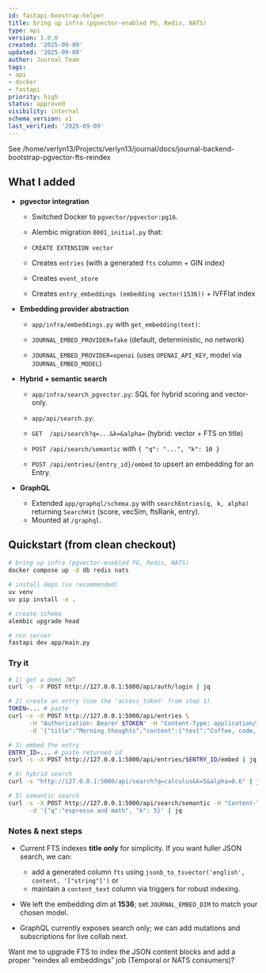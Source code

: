 ```yaml
---
id: fastapi-boostrap-helper
title: bring up infra (pgvector-enabled PG, Redis, NATS)
type: api
version: 1.0.0
created: '2025-09-09'
updated: '2025-09-09'
author: Journal Team
tags:
- api
- docker
- fastapi
priority: high
status: approved
visibility: internal
schema_version: v1
last_verified: '2025-09-09'
---
```


See /home/verlyn13/Projects/verlyn13/journal/docs/journal-backend-bootstrap-pgvector-fts-reindex

## What I added

- **pgvector integration**

  - Switched Docker to `pgvector/pgvector:pg16`.

  - Alembic migration `0001_initial.py` that:

  - `CREATE EXTENSION vector`

  - Creates `entries` (with a generated `fts` column + GIN index)

  - Creates `event_store`

  - Creates `entry_embeddings (embedding vector(1536))` + IVFFlat index
- **Embedding provider abstraction**

  - `app/infra/embeddings.py` with `get_embedding(text)`:

  - `JOURNAL_EMBED_PROVIDER=fake` (default, deterministic, no network)

  - `JOURNAL_EMBED_PROVIDER=openai` (uses `OPENAI_API_KEY`, model via `JOURNAL_EMBED_MODEL`)
- **Hybrid + semantic search**

  - `app/infra/search_pgvector.py`: SQL for hybrid scoring and vector-only.

  - `app/api/search.py`:

  - `GET  /api/search?q=...&k=&alpha=` (hybrid: vector + FTS on title)

  - `POST /api/search/semantic` with `{ "q": "...", "k": 10 }`

  - `POST /api/entries/{entry_id}/embed` to upsert an embedding for an Entry.
- **GraphQL**

  - Extended `app/graphql/schema.py` with `searchEntries(q, k, alpha)` returning `SearchHit` (score, vecSim, ftsRank, entry).
  - Mounted at `/graphql`.

## Quickstart (from clean checkout)

```bash
# bring up infra (pgvector-enabled PG, Redis, NATS)
docker compose up -d db redis nats

# install deps (uv recommended)
uv venv
uv pip install -e .

# create schema
alembic upgrade head

# run server
fastapi dev app/main.py
```

### Try it

```bash
# 1) get a demo JWT
curl -s -X POST http://127.0.0.1:5000/api/auth/login | jq

# 2) create an entry (use the 'access_token' from step 1)
TOKEN=... # paste
curl -s -X POST http://127.0.0.1:5000/api/entries \
      -H "Authorization: Bearer $TOKEN" -H "Content-Type: application/json" \
      -d '{"title":"Morning thoughts","content":{"text":"Coffee, code, and calculus."}}' | jq

# 3) embed the entry
ENTRY_ID=... # paste returned id
curl -s -X POST http://127.0.0.1:5000/api/entries/$ENTRY_ID/embed | jq

# 4) hybrid search
curl -s "http://127.0.0.1:5000/api/search?q=calculus&k=5&alpha=0.6" | jq

# 5) semantic search
curl -s -X POST http://127.0.0.1:5000/api/search/semantic -H "Content-Type: application/json" \
      -d '{"q":"espresso and math", "k": 5}' | jq
```

### Notes & next steps

- Current FTS indexes **title only** for simplicity. If you want fuller JSON search, we can:

  - add a generated column `fts` using `jsonb_to_tsvector('english', content, '["string"]')` or
  - maintain a `content_text` column via triggers for robust indexing.
- We left the embedding dim at **1536**; set `JOURNAL_EMBED_DIM` to match your chosen model.
- GraphQL currently exposes search only; we can add mutations and subscriptions for live collab next.

Want me to upgrade FTS to index the JSON content blocks and add a proper “reindex all embeddings” job (Temporal or NATS consumers)?
